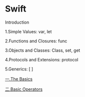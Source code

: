 Swift
==================

Introduction

1.Simple Values: var, let

2.Functions and Closures: func

3.Objects and Classes: Class, set, get

4.Protocols and Extensions: protocol

5.Generics: [ ]


[一.The Basics](http://blog.csdn.net/superleexpert/article/details/42419719) 

[二.Basic Operators](http://blog.csdn.net/superleexpert/article/details/42423145) 
